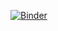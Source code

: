 [![Binder](https://mybinder.org/badge_logo.svg)](https://mybinder.org/v2/gh/chinery/BathUni_IntroductionToPython/master?filepath=Welcome!%20Start%20Here.ipynb)
